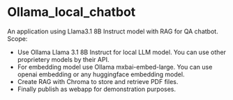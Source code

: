 # Ollama_local_chatbot
 An application using Llama3.1 8B Instruct model with RAG for QA chatbot.
 Scope:
 - Use Ollama Llama 3.1 8B Instruct for local LLM model. You can use other proprietery models by their API.
 - For embedding model use Ollama mxbai-embed-large. You can use openai embedding or any huggingface embedding model.
 - Create RAG with Chroma to store and retrieve PDF files.
 - Finally publish as webapp for demonstration purposes.